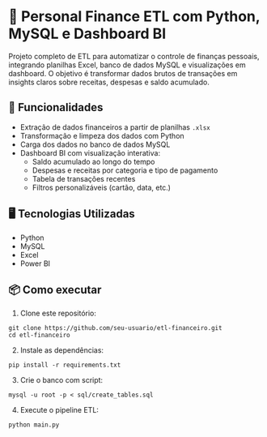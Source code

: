 # 💸 Personal Finance ETL com Python, MySQL e Dashboard BI

Projeto completo de ETL para automatizar o controle de finanças pessoais, integrando planilhas Excel, banco de dados MySQL e visualizações em dashboard. O objetivo é transformar dados brutos de transações em insights claros sobre receitas, despesas e saldo acumulado.

## 🚀 Funcionalidades

- Extração de dados financeiros a partir de planilhas `.xlsx`
- Transformação e limpeza dos dados com Python
- Carga dos dados no banco de dados MySQL
- Dashboard BI com visualização interativa:
  - Saldo acumulado ao longo do tempo
  - Despesas e receitas por categoria e tipo de pagamento
  - Tabela de transações recentes
  - Filtros personalizáveis (cartão, data, etc.)

## 🖥️ Tecnologias Utilizadas
- Python 
- MySQL
- Excel 
- Power BI

## 📦 Como executar
1. Clone este repositório:
```
git clone https://github.com/seu-usuario/etl-financeiro.git
cd etl-financeiro
```
2. Instale as dependências:
```
pip install -r requirements.txt
```
3. Crie o banco com script:
```
mysql -u root -p < sql/create_tables.sql
```
4. Execute o pipeline ETL:
```
python main.py
```
